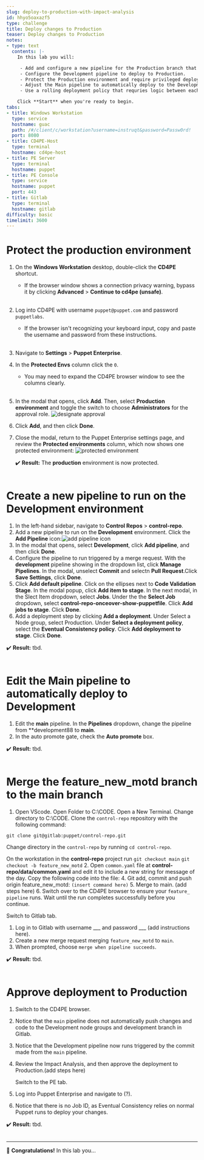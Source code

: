 ```yaml
---
slug: deploy-to-production-with-impact-analysis
id: hhyo5oaxazf5
type: challenge
title: Deploy changes to Production
teaser: Deploy changes to Production
notes:
- type: text
  contents: |-
    In this lab you will:

     - Add and configure a new pipeline for the Production branch that requires impact analysis and manual deployment.
     - Configure the Development pipeline to deploy to Production.
     - Protect the Production environment and require privileged deployment step approval.
     - Adjust the Main pipeline to automatically deploy to the Development branch from a git commit.
     - Use a rolling deployment policy that requries logic between each step.

    Click **Start** when you're ready to begin.
tabs:
- title: Windows Workstation
  type: service
  hostname: guac
  path: /#/client/c/workstation?username=instruqt&password=Passw0rd!
  port: 8080
- title: CD4PE-Host
  type: terminal
  hostname: cd4pe-host
- title: PE Server
  type: terminal
  hostname: puppet
- title: PE Console
  type: service
  hostname: puppet
  port: 443
- title: Gitlab
  type: terminal
  hostname: gitlab
difficulty: basic
timelimit: 3600
---
```

Protect the production environment
========
1. On the **Windows Workstation** desktop, double-click the **CD4PE** shortcut.
    - If the browser window shows a connection privacy warning, bypass it by clicking **Advanced** > **Continue to cd4pe (unsafe)**.<br><br>
1. Log into CD4PE with username `puppet@puppet.com` and password `puppetlabs`.
    - If the browser isn't recognizing your keyboard input, copy and paste the username and password from these instructions.<br><br>
2. Navigate to **Settings** > **Puppet Enterprise**.
3. In the **Protected Envs** column click the `0`.
    - You may need to expand the CD4PE browser window to see the columns clearly.<br><br>
1. In the modal that opens, click **Add**. Then, select **Production environment** and toggle the switch to choose  **Administrators** for the approval role. ![designate approval](https://storage.googleapis.com/instruqt-images/PE501-Continuously%20Deliver/PE501-designate-approval.png)
1. Click **Add**, and then click **Done**.
1. Close the modal, return to the Puppet Enterprise settings page, and review the **Protected environments** column, which now shows one protected environment: ![protected environment](https://storage.googleapis.com/instruqt-images/PE501-Continuously%20Deliver/PE501-protectedenv.png)

    ✔️ **Result:** The **production** environment is now protected.<br><br>

Create a new pipeline to run on the Development environment
========
1. In the left-hand sidebar, navigate to **Control Repos** > **control-repo**.
2. Add a new pipeline to run on the **Development** environment. Click the **Add Pipeline** icon:![add pipeline icon](https://storage.googleapis.com/instruqt-images/PE501-Continuously%20Deliver/Lab2.0-1-1.png)
1. In the modal that opens, select **Development**, click **Add pipeline**, and then click **Done**.
3. Configure the pipeline to run triggered by a merge request. With the **development** pipeline showing in the dropdown list, click **Manage Pipelines**. In the modal, unselect **Commit** and selectn **Pull Request**.Click **Save Settings**, click **Done**.
4. Click **Add default pipeline**.  Click on the ellipses next to **Code Validation Stage**. In the modal popup, click **Add item to stage**. In the next modal, in the Slect Item dropdown, select **Jobs**. Under the the **Select Job** dropdown, select **control-repo-onceover-show-puppetfile**. Click **Add jobs to stage**. Click **Done**.
6. Add a deployment step by clicking **Add a deployment**. Under Select a Node group, select Production. Under **Select a deployment policy**, select the **Eventual Consistency policy**. Click **Add deployment to stage**. Click **Done**.

✔️ **Result:** tbd.<br><br>

Edit the Main pipeline to automatically deploy to Development
========
1. Edit the **main** pipeline. In the **Pipelines** dropdown, change the pipeline from **development88 to **main**.
2. In the auto promote gate, check the **Auto promote** box.

✔️ **Result:** tbd.<br><br>

Merge the feature_new_motd branch to the main branch
========
1. Open VScode. Open Folder to C:\CODE. Open a New Terminal. Change directory to C:\CODE. Clone the `control-repo` repository with the following command:
```
git clone git@gitlab:puppet/control-repo.git
```
Change directory in the `control-repo` by running `cd control-repo`.

On the workstation in the **control-repo** project run
        ```
        git checkout main
        ```
        ```
        git checkout -b feature_new_motd
        ```
2. Open `common.yaml` file at **control-repo/data/common.yaml** and edit it to include a new string for message of the day. Copy the following code into the file:
4. Git add, commit and push origin feature_new_motd:
        ```
        (insert command here)
        ```
5. Merge to main. (add steps here)
6. Switch over to the CD4PE browser to ensure your `feature_ pipeline` runs. Wait until the run completes successfully before you continue.

Switch to Gitlab tab.

1. Log in to Gitlab with username ___ and password ___ (add instructions here).
1. Create a new merge request merging `feature_new_motd` to `main`.
8. When prompted, choose `merge when pipeline succeeds`.

✔️ **Result:** tbd.<br><br>

Approve deployment to Production
========
1. Switch to the CD4PE browser.
2. Notice that the `main` pipeline does not automatically push changes and code to the Development node groups and development branch in Gitlab.
3. Notice that the Development pipeline now runs triggered by the commit made from the `main` pipeline.
4. Review the Impact Analysis, and then approve the deployment to Production.(add steps here)

    Switch to the PE tab.

1. Log into Puppet Enterprise and navigate to (?).
1. Notice that there is no Job ID, as Eventual Consistency relies on normal Puppet runs to deploy your changes.

✔️ **Result:** tbd.<br><br>

-------
🎈 **Congratulations!** In this lab you...